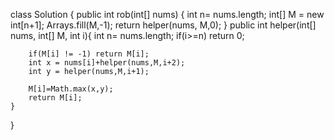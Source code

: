 class Solution {
    public int rob(int[] nums) {
        int n= nums.length;
        int[] M = new int[n+1];
        Arrays.fill(M,-1);
        return helper(nums, M,0);
    }
    public int helper(int[] nums, int[] M, int i){
        int n= nums.length;
        if(i>=n) return 0;

        if(M[i] != -1) return M[i];
        int x = nums[i]+helper(nums,M,i+2);
        int y = helper(nums,M,i+1);

        M[i]=Math.max(x,y);
        return M[i];
    }
}
